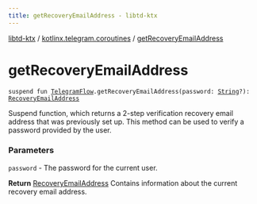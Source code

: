```yaml
---
title: getRecoveryEmailAddress - libtd-ktx
---
```


[libtd-ktx](../index.html) / [kotlinx.telegram.coroutines](index.html) / [getRecoveryEmailAddress](./get-recovery-email-address.html)

# getRecoveryEmailAddress

`suspend fun `[`TelegramFlow`](../kotlinx.telegram.core/-telegram-flow/index.html)`.getRecoveryEmailAddress(password: `[`String`](https://kotlinlang.org/api/latest/jvm/stdlib/kotlin/-string/index.html)`?): `[`RecoveryEmailAddress`](https://tdlibx.github.io/td/docs/org/drinkless/td/libcore/telegram/TdApi/RecoveryEmailAddress.html)

Suspend function, which returns a 2-step verification recovery email address that was previously
set up. This method can be used to verify a password provided by the user.

### Parameters

`password` - The password for the current user.

**Return**
[RecoveryEmailAddress](https://tdlibx.github.io/td/docs/org/drinkless/td/libcore/telegram/TdApi/RecoveryEmailAddress.html) Contains information about the current recovery email address.

